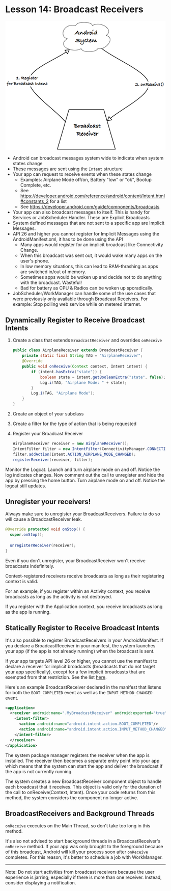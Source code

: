 # Lesson 14: Broadcast Receivers

![BroadcastReceiver][broadcast_receiver]

- Android can broadcast messages system wide to indicate when system states change
- These messages are sent using the `Intent` structure
- Your app can request to receive events when these states change
  - Examples: Airplane Mode off/on, Battery "low" or "ok", Bootup Complete, etc.
  - See https://developer.android.com/reference/android/content/Intent.html#constants_2 for a list
  - See <https://developer.android.com/guide/components/broadcasts>
- Your app can also broadcast messages to itself. This is handy for Services or JobScheduler 
  Handler. These are Explicit Broadcasts
- System defined messages that are not sent to a specific app are Implicit Messages.
- API 26 and higher you cannot register for Implicit Messages using the AndroidManifest.xml, it has 
  to be done using the API
  - Many apps would register for an implicit broadcast like Connectivity Change.
  - When this broadcast was sent out, it would wake many apps on the user's phone.
  - In low memory situations, this can lead to RAM-thrashing as apps are switched in/out of memory.
  - Sometimes apps would be woken up and decide not to do anything with the broadcast. Wasteful!
  - Bad for battery as CPU & Radios can be woken up sporadically.
- JobScheduler/WorkManager can handle some of the use cases that were previously only available 
  through Broadcast Receivers. For example: Stop polling web service while on metered internet.

## Dynamically Register to Receive Broadcast Intents

1. Create a class that extends `BroadcastReceiver` and overrides `onReceive` 

   ```java
   public class AirplaneReceiver extends BroadcastReceiver {
       private static final String TAG = "AirplaneReceiver";
       @Override
       public void onReceive(Context context, Intent intent) {
           if (intent.hasExtra("state")) {
               boolean state = intent.getBooleanExtra("state", false);
               Log.i(TAG, "Airplane Mode: " + state);
           }
           Log.i(TAG, "Airplane Mode");
       }
   }
   ```

2. Create an object of your subclass

3. Create a filter for the type of action that is being requested

4. Register your Broadcast Receiver 

   ```java
   AirplaneReceiver receiver = new AirplaneReceiver();
   IntentFilter filter = new IntentFilter(ConnectivityManager.CONNECTIVITY_ACTION);
   filter.addAction(Intent.ACTION_AIRPLANE_MODE_CHANGED);
   registerReceiver(receiver, filter);
   ```

Monitor the Logcat. Launch and turn airplane mode on and off. Notice the log indicates changes. 
Now comment out the call to unregister and hide the app by pressing the home button. Turn airplane 
mode on and off. Notice the logcat still updates.

## Unregister your receivers!

Always make sure to unregister your BroadcastReceivers. Failure to do so will cause a 
BroadcastReceiver leak.

```java
@Override protected void onStop() {
  super.onStop();

  unregisterReceiver(receiver);
}
```

Even if you don't unregister, your BroadcastReceiver won't receive broadcasts indefinitely.

Context-registered receivers receive broadcasts as long as their registering context is valid. 

For an example, if you register within an Activity context, you receive broadcasts as long as the 
activity is not destroyed. 

If you register with the Application context, you receive broadcasts as long as the app is running.

## Statically Register to Receive Broadcast Intents

It's also possible to register BroadcastReceivers in your AndroidManifest. If you declare a 
BroadcastReceiver in your manifest, the system launches your app (if the app is not already running) 
when the broadcast is sent.

If your app targets API level 26 or higher, you cannot use the manifest to declare a receiver for 
implicit broadcasts (broadcasts that do not target your app specifically), except for a few implicit
broadcasts that are exempted from that restriction. See the list [here][broadcast_exceptions].

Here's an example BroadcastReceiver declared in the manifest that listens for both the 
`BOOT_COMPLETED` event as well as the `INPUT_METHOD_CHANGED` event.

```xml
<application>
  <receiver android:name=".MyBroadcastReceiver" android:exported="true">
    <intent-filter>
      <action android:name="android.intent.action.BOOT_COMPLETED"/>
      <action android:name="android.intent.action.INPUT_METHOD_CHANGED"/>
    </intent-filter>
  </receiver>
</application>
```

The system package manager registers the receiver when the app is installed. The receiver then 
becomes a separate entry point into your app which means that the system can start the app and 
deliver the broadcast if the app is not currently running.

The system creates a new BroadcastReceiver component object to handle each broadcast that it 
receives. This object is valid only for the duration of the call to onReceive(Context, Intent). Once
your code returns from this method, the system considers the component no longer active.

## BroadcastReceivers and Background Threads

`onReceive` executes on the Main Thread, so don't take too long in this method.

It's also not advised to start background threads in a BroadcastReceiver's `onReceive` method. If 
your app was only brought to the foreground because of this broadcast, Android will kill your 
process soon after `onReceive` completes. For this reason, it's better to schedule a job with 
WorkManager.

---
Note: Do not start activities from broadcast receivers because the user experience is jarring; especially 
if there is more than one receiver. Instead, consider displaying a notification.


[broadcast_receiver]: broadcastReceiver.png "BroadcastReceiver"
[broadcast_exceptions]: https://developer.android.com/guide/components/broadcast-exceptions.html

